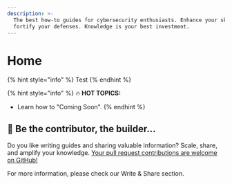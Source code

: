 ```yaml
---
description: >-
  The best how-to guides for cybersecurity enthusiasts. Enhance your skills and
  fortify your defenses. Knowledge is your best investment.
---
```


# Home

{% hint style="info" %}
Test
{% endhint %}

{% hint style="info" %}
:fire: **HOT TOPICS:**

* Learn how to "Coming Soon".
{% endhint %}

## :dart: Be the contributor, the builder...

Do you like writing guides and sharing valuable information? Scale, share, and amplify your knowledge. [Your pull request contributions are welcome on GitHub!](https://github.com/Red-Blink/ShieldWall)

For more information, please check our Write & Share section.
